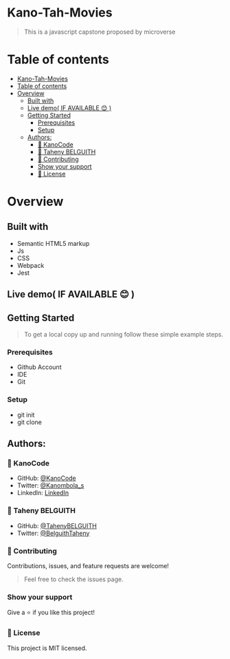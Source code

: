 # Kano-Tah-Movies
> This is a javascript capstone proposed by microverse

# Table of contents
- [Kano-Tah-Movies](#kano-tah-movies)
- [Table of contents](#table-of-contents)
- [Overview](#overview)
  - [Built with](#built-with)
  - [Live demo( IF AVAILABLE :blush: )](#live-demo-if-available--)
  - [Getting Started](#getting-started)
    - [Prerequisites](#prerequisites)
    - [Setup](#setup)
  - [Authors:](#authors)
    - [:woman: KanoCode](#-kanocode)
    - [:woman: Taheny BELGUITH](#-taheny-belguith)
    - [:handshake: Contributing](#-contributing)
    - [Show your support](#show-your-support)
    - [:memo: License](#-license)
# Overview
## Built with
- Semantic HTML5 markup
- Js
- CSS
- Webpack
- Jest
## Live demo( IF AVAILABLE :blush: )
## Getting Started
> To get a local copy up and running follow these simple example steps.

### Prerequisites
- Github Account
- IDE
- Git

### Setup
- git init
- git clone [ ](https://github.com/KanoCode/Kano-Tah-Movies.git)
## Authors:
### :man: KanoCode
- GitHub: [@KanoCode](https://github.com/KanoCode)
- Twitter: [@Kanombola_s](https://twitter.com/Kanombola_s)
- LinkedIn: [LinkedIn](https://www.linkedin.com/in/kanombola-kanombola-a38b061a4/)
### :woman: Taheny BELGUITH
- GitHub: [@TahenyBELGUITH](https://github.com/TahenyBELGUITH)
- Twitter: [@BelguithTaheny](https://twitter.com/BelguithTaheny)
### :handshake: Contributing
Contributions, issues, and feature requests are welcome!
> Feel free to check the issues page.
### Show your support
Give a :star:️ if you like this project!
### :memo: License
This project is MIT licensed.